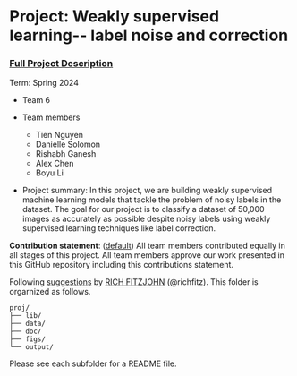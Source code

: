 # Project: Weakly supervised learning-- label noise and correction


### [Full Project Description](doc/project3_desc.md)

Term: Spring 2024

+ Team 6
+ Team members
	+ Tien Nguyen
	+ Danielle Solomon
	+ Rishabh Ganesh
	+ Alex Chen
	+ Boyu Li

+ Project summary: In this project, we are building weakly supervised machine learning models that tackle the problem of noisy labels in the dataset. The goal for our project is to classify a dataset of 50,000 images as accurately as possible despite noisy labels using weakly supervised learning techniques like label correction.
	
**Contribution statement**: ([default](doc/a_note_on_contributions.md)) All team members contributed equally in all stages of this project. All team members approve our work presented in this GitHub repository including this contributions statement. 

Following [suggestions](http://nicercode.github.io/blog/2013-04-05-projects/) by [RICH FITZJOHN](http://nicercode.github.io/about/#Team) (@richfitz). This folder is orgarnized as follows.

```
proj/
├── lib/
├── data/
├── doc/
├── figs/
└── output/
```

Please see each subfolder for a README file.
